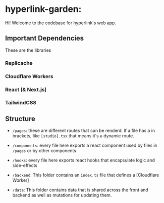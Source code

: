 # hyperlink-garden: 

Hi! Welcome to the codebase for hyperlink's web app.

## Important Dependencies
These are the libraries

### Replicache
### Cloudflare Workers
### React (& Next.js)
### TailwindCSS

## Structure

- `/pages`: these are different routes that can be renderd. If a file has a in
    brackets, like `[studio].tsx` that means it's a dynamic route.

- `/components`: every file here exports a react component used by files in
    `/pages` or by other components

- `/hooks`: every file here exports react hooks that encapsulate logic and
    side-effects

- `/backend`: This folder contains an `index.ts` file that defines a [Cloudflare
    Worker]

- `/data`: This folder contains data that is shared across the front and
    backend as well as mutations for updating them.
